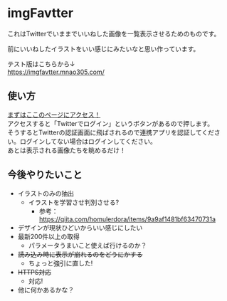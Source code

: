 # imgFavtter
これはTwitterでいままでいいねした画像を一覧表示させるためのものです。

前にいいねしたイラストをいい感じにみたいなと思い作っています。

テスト版はこちらから↓  
https://imgfavtter.mnao305.com/
## 使い方
[まずはここのページにアクセス！](https://imgFavtter.mnao305.com)  
アクセスすると「Twitterでログイン」というボタンがあるので押します。  
そうするとTwitterの認証画面に飛ばされるので連携アプリを認証してください。ログインしてない場合はログインしてください。  
あとは表示される画像たちを眺めるだけ！
## 今後やりたいこと
- イラストのみの抽出
	+ イラストを学習させ判別させる?
		+ 参考：https://qiita.com/homulerdora/items/9a9af1481bf63470731a
- デザインが現状ひどいからいい感じにしたい
- 最新200件以上の取得
	+ パラメータうまいこと使えば行けるのか？
- ~~読み込み時に表示が崩れるのをどうにかする~~
	+ ちょっと強引に直した!
- ~~HTTPS対応~~
	+ 対応!
- 他に何かあるかな？
